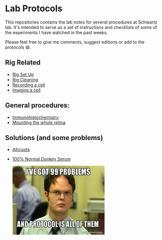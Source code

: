 ﻿# Lab Protocols
 This repositories contains the lab notes for several procedures at Schwartz lab. It's intended to serve as a set of instructions and checklists of some of the experiments I have watched in the past weeks. 

 Please feel free to give me comments, suggest editions or add to the protocols :smile:. 

## Rig Related
- [Rig Set Up](Protocols/Rig_Set_up.md)
- [Rig Cleaning](Protocols/Rig_Clean_Up.md)
- [Recording a cell](Protocols/Recording.md)
- [Imaging a cell](Protocols/imaging.md)

## General procedures:
- [Immunohistochemistry](Protocols/IHC.md)
- [Mounting the whole retina](Protocols/mounting.md)
## Solutions (and some problems)
- [Allicuots](Protocols/Yoda1_allicuotes.md)
- [100% Normal Donkey Serum](Protocols/NDS.md)


    <img src="images\dwight.jpg" alt="Image Alt Text" width="300" height="225">

